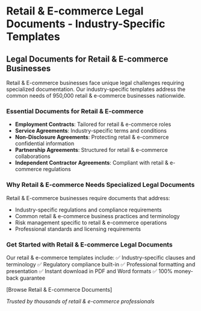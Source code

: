 # Retail & E-commerce Legal Documents - Industry-Specific Templates

## Legal Documents for Retail & E-commerce Businesses

Retail & E-commerce businesses face unique legal challenges requiring specialized documentation. Our industry-specific templates address the common needs of 950,000 retail & e-commerce businesses nationwide.

### Essential Documents for Retail & E-commerce

- **Employment Contracts**: Tailored for retail & e-commerce roles
- **Service Agreements**: Industry-specific terms and conditions
- **Non-Disclosure Agreements**: Protecting retail & e-commerce confidential information
- **Partnership Agreements**: Structured for retail & e-commerce collaborations
- **Independent Contractor Agreements**: Compliant with retail & e-commerce regulations

### Why Retail & E-commerce Needs Specialized Legal Documents

Retail & E-commerce businesses require documents that address:
- Industry-specific regulations and compliance requirements
- Common retail & e-commerce business practices and terminology
- Risk management specific to retail & e-commerce operations
- Professional standards and licensing requirements

### Get Started with Retail & E-commerce Legal Documents

Our retail & e-commerce templates include:
✅ Industry-specific clauses and terminology
✅ Regulatory compliance built-in
✅ Professional formatting and presentation
✅ Instant download in PDF and Word formats
✅ 100% money-back guarantee

[Browse Retail & E-commerce Documents]

*Trusted by thousands of retail & e-commerce professionals*
